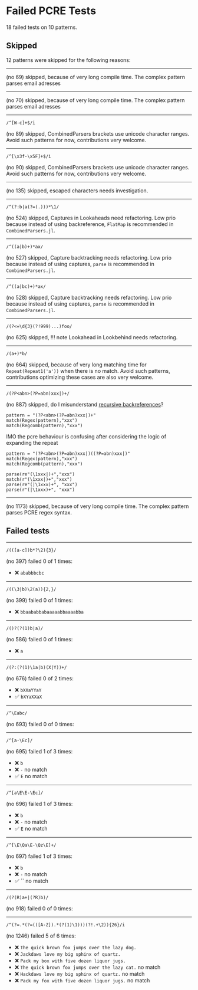 

# Failed PCRE Tests
18 failed tests on 10 patterns.



## Skipped
12 patterns were skipped for the following reasons:


---


(no 69) skipped, because of very long compile time. The complex pattern parses email adresses

---


(no 70) skipped, because of very long compile time. The complex pattern parses email adresses

---

```
/^[W-c]+$/i
```

(no 89) skipped, CombinedParsers brackets use unicode character ranges. Avoid such patterns for now, contributions very welcome.


---

```
/^[\x3f-\x5F]+$/i
```

(no 90) skipped, CombinedParsers brackets use unicode character ranges. Avoid such patterns for now, contributions very welcome.


---


(no 135) skipped, escaped characters needs investigation.

---

```
/^(?:b|a(?=(.)))*\1/
```

(no 524) skipped, Captures in Lookaheads need refactoring. Low prio because instead of using backreference, `FlatMap` is recommended in `CombinedParsers.jl`.


---

```
/^((a|b)+)*ax/
```

(no 527) skipped, Capture backtracking needs refactoring. Low prio because instead of using captures, `parse` is recommended in `CombinedParsers.jl`.


---

```
/^((a|bc)+)*ax/
```

(no 528) skipped, Capture backtracking needs refactoring. Low prio because instead of using captures, `parse` is recommended in `CombinedParsers.jl`.


---

```
/(?<=\d{3}(?!999)...)foo/
```

(no 625) skipped, 
!!! note
    Lookahead in Lookbehind needs refactoring.


---

```
/(a+)*b/
```

(no 664) skipped, because of very long matching time for `Repeat(Repeat1('a'))` when there is no match. Avoid such patterns, contributions optimizing these cases are also very welcome.


---

```
/(?P<abn>(?P=abn)xxx|)+/
```

(no 887) skipped, do I misunderstand [recursive backreferences](https://www.pcre.org/original/doc/html/pcrepattern.html#SEC19)?

```@repl session
pattern = "(?P<abn>(?P=abn)xxx|)+"
match(Regex(pattern),"xxx")
match(Regcomb(pattern),"xxx")
```

IMO the pcre behaviour is confusing after considering the logic of expanding the repeat
```@repl session
pattern = "(?P<abn>(?P=abn)xxx|)((?P=abn)xxx|)"
match(Regex(pattern),"xxx")
match(Regcomb(pattern),"xxx")
```



```@repl session
parse(re"(\1xxx|)+","xxx")
match(r"(\1xxx|)+","xxx")
parse(re"(|\1xxx)+", "xxx")
parse(r"(|\1xxx)+", "xxx")
```




---


(no 1173) skipped, because of very long compile time. The complex pattern parses PCRE regex syntax.


## Failed tests


---

```
/(([a-c])b*?\2){3}/
```
(no 397) failed  0 of 1 times:
- ❌ `ababbbcbc`

---

```
/((\3|b)\2(a)){2,}/
```
(no 399) failed  0 of 1 times:
- ❌ `bbaababbabaaaaabbaaaabba`

---

```
/()?(?(1)b|a)/
```
(no 586) failed  0 of 1 times:
- ❌ `a`

---

```
/(?:(?(1)\1a|b)(X|Y))+/
```
(no 676) failed  0 of 2 times:
- ❌ `bXXaYYaY`
- ✅ `bXYaXXaX`

---

```
/^\Eabc/
```
(no 693) failed  0 of 0 times:

---

```
/^[a-\Ec]/
```
(no 695) failed  1 of 3 times:
- ❌ `b`
- ❌ `-` no match
- ✅ `E` no match

---

```
/^[a\E\E-\Ec]/
```
(no 696) failed  1 of 3 times:
- ❌ `b`
- ❌ `-` no match
- ✅ `E` no match

---

```
/^[\E\Qa\E-\Qz\E]+/
```
(no 697) failed  1 of 3 times:
- ❌ `b`
- ❌ `-` no match
- ✅ `` no match

---

```
/(?(R)a+|(?R)b)/
```
(no 918) failed  0 of 0 times:

---

```
/^(?=.*(?=(([A-Z]).*(?(1)\1)))(?!.+\2)){26}/i
```
(no 1246) failed  5 of 6 times:
- ❌ `The quick brown fox jumps over the lazy dog.`
- ❌ `Jackdaws love my big sphinx of quartz.`
- ❌ `Pack my box with five dozen liquor jugs.`
- ❌ `The quick brown fox jumps over the lazy cat.` no match
- ❌ `Hackdaws love my big sphinx of quartz.` no match
- ❌ `Pack my fox with five dozen liquor jugs.` no match

